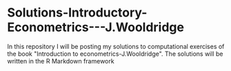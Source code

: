 # Solutions-Introductory-Econometrics---J.Wooldridge
In this repository I will be posting my solutions to computational exercises of the book 
"Introduction to econometrics-J.Wooldridge". The solutions will be written in the R Markdown framework
